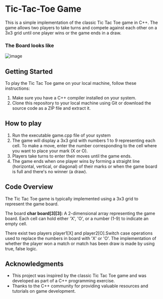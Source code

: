 # Tic-Tac-Toe Game
This is a simple implementation of the classic Tic Tac Toe game in C++. The game allows two players to take turns and compete against each other on a 3x3 grid until one player wins or the game ends in a draw.
### The Board looks like
![image](https://github.com/Sagar1290/tic-tac-toe/assets/87602892/30085625-b459-420c-b02d-6e12cdd28d79)
## Getting Started
To play the Tic Tac Toe game on your local machine, follow these instructions:

  1. Make sure you have a C++ compiler installed on your system.
  2. Clone this repository to your local machine using Git or download the source code as a ZIP file and extract it.
## How to play
  1. Run the executable game.cpp file of your system
  2. The game will display a 3x3 grid with numbers 1 to 9 representing each cell. To make a move, enter the number corresponding to the cell where you want to place your mark (X or O).
  3. Players take turns to enter their moves until the game ends.
  4. The game ends when one player wins by forming a straight line (horizontal, vertical, or diagonal) of their marks or when the game board is full and there's no winner (a draw).
## Code Overview
The Tic Tac Toe game is typically implemented using a 3x3 grid to represent the game board. 

The board **char board[3][3]:** A 2-dimensional array representing the game board. Each cell can hold either 'X', 'O', or a number (1-9) to indicate an empty cell.

There exist two players player1[X] and player2[O].Switch case operations used to replace the numbers in board with 'X' or 'O'. The implementation of whether the player won a match or match has been draw is made by using true, false logic.

## Acknowledgments
  * This project was inspired by the classic Tic Tac Toe game and was developed as part of a C++ programming exercise.
  * Thanks to the C++ community for providing valuable resources and tutorials on game development.
